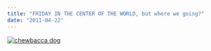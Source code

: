 ```yaml
---
title: "FRIDAY IN THE CENTER OF THE WORLD, but where we going?"
date: "2011-04-22"
---
```


[![](http://nickfoden.files.wordpress.com/2011/04/chewbacca-dog.jpg "chewbacca dog")](http://nickfoden.files.wordpress.com/2011/04/chewbacca-dog.jpg)
